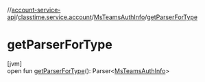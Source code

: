//[account-service-api](../../../index.md)/[classtime.service.account](../index.md)/[MsTeamsAuthInfo](index.md)/[getParserForType](get-parser-for-type.md)

# getParserForType

[jvm]\
open fun [getParserForType](get-parser-for-type.md)(): Parser&lt;[MsTeamsAuthInfo](index.md)&gt;
